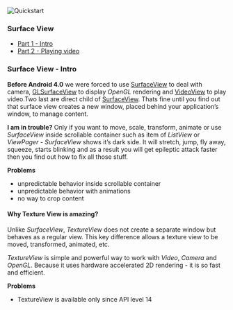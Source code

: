 ![Quickstart][5]

### Surface View
- [Part 1 - Intro][6]
- [Part 2 - Playing video][7]

### Surface View - Intro

**Before Android 4.0** we were forced to use [SurfaceView][1] to deal with camera, [GLSurfaceView][2] to display *OpenGL* rendering and [VideoView][3] to play video.Two last are direct child of [SurfaceView][4]. Thats fine until you find out that surface view creates a new window, placed behind your application’s window, to manage content.

**I am in trouble?** Only if you want to move, scale, transform, animate or use *SurfaceView* inside scrollable container such as item of *ListView* or *ViewPager* - *SurfaceView* shows it’s dark side. It will stretch, jump, fly away, squeeze, starts blinking and as a result you will get epileptic attack faster then you find out how to fix all those stuff.

**Problems**

- unpredictable behavior inside scrollable container
- unpredictable behavior with animations
- no way to crop content

#### Why Texture View is amazing?

Unlike *SurfaceView*, *TextureView* does not create a separate window but behaves as a regular view. This key difference allows a texture view to be moved, transformed, animated, etc.

*TextureView* is simple and powerful way to work with *Video*, *Camera* and *OpenGL*. Because it uses hardware accelerated 2D rendering - it is so fast and efficient. 

**Problems**

- TextureView is available only since API level 14


  [1]: http://developer.android.com/reference/android/view/SurfaceView.html
  [2]: http://developer.android.com/reference/android/opengl/GLSurfaceView.html
  [3]: http://developer.android.com/reference/android/widget/VideoView.html
  [4]: http://developer.android.com/reference/android/view/SurfaceView.html
  [5]: https://raw.github.com/dmytrodanylyk/dmytrodanylyk/gh-pages/images/articles/surface-view-intro.png
  [6]: https://github.com/dmytrodanylyk/dmytrodanylyk/blob/gh-pages/articles/surface-view-intro.md
  [7]: https://github.com/dmytrodanylyk/dmytrodanylyk/blob/gh-pages/articles/surface-view-play-video.md
